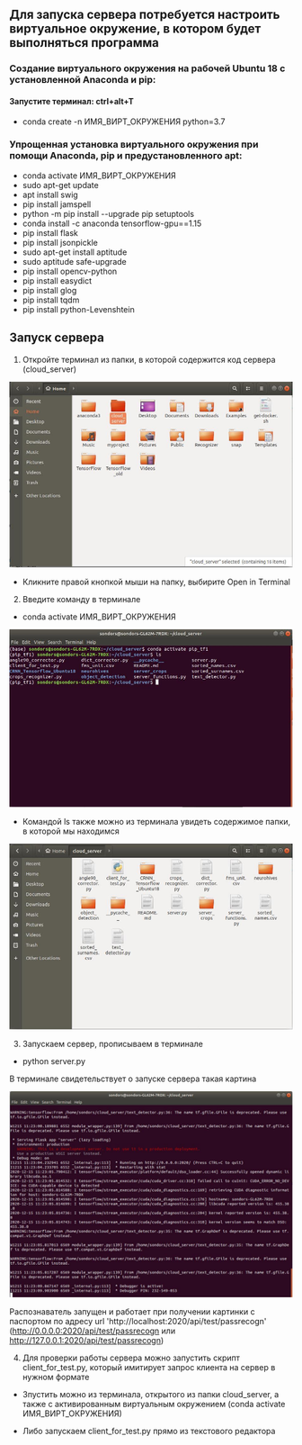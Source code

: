 ## Для запуска сервера потребуется настроить виртуальное окружение, в котором будет выполняться программа

### Создание виртуального окружения на рабочей Ubuntu 18 с установленной Anaconda и pip:

#### Запустите терминал: ctrl+alt+T

- conda create -n ИМЯ_ВИРТ_ОКРУЖЕНИЯ python=3.7

### Упрощенная установка виртуального окружения при помощи Anaconda, pip и предустановленного apt:

- conda activate ИМЯ_ВИРТ_ОКРУЖЕНИЯ
- sudo apt-get update
- apt install swig  
- pip install jamspell  
- python -m pip install --upgrade pip setuptools  
- conda install -c anaconda tensorflow-gpu==1.15
- pip install flask
- pip install jsonpickle
- sudo apt-get install aptitude
- sudo aptitude safe-upgrade
- pip install opencv-python
- pip install easydict
- pip install glog
- pip install tqdm
- pip install python-Levenshtein

## Запуск сервера

1) Откройте терминал из папки, в которой содержится код сервера (cloud_server)

![](https://github.com/IgorSondors/TurnSrverOn/blob/main/screenshots/photo_2020-12-15_11-10-06.jpg)

- Кликните правой кнопкой мыши на папку, выбирите Open in Terminal

2) Введите команду в терминале

- conda activate ИМЯ_ВИРТ_ОКРУЖЕНИЯ

![Теминал должен выглядеть примерно так](https://github.com/IgorSondors/TurnSrverOn/blob/main/screenshots/photo_2020-12-15_11-14-32.jpg)

- Командой ls также можно из терминала увидеть содержимое папки, в которой мы находимся

![](https://github.com/IgorSondors/TurnSrverOn/blob/main/screenshots/photo_2020-12-15_11-15-59.jpg)

3) Запускаем сервер, прописываем в терминале

- python server.py

В терминале свидетельствует о запуске сервера такая картина 

![](https://github.com/IgorSondors/TurnSrverOn/blob/main/screenshots/photo_2020-12-15_11-23-45.jpg)

Распознаватель запущен и работает при получении картинки с паспортом по адресу url 'http://localhost:2020/api/test/passrecogn' (http://0.0.0.0:2020/api/test/passrecogn или http://127.0.0.1:2020/api/test/passrecogn)

4) Для проверки работы сервера можно запустить скрипт client_for_test.py, который имитирует запрос клиента на сервер в нужном формате

- Зпустить можно из терминала, открытого из папки cloud_server, а также с активированным виртуальным окружением (conda activate ИМЯ_ВИРТ_ОКРУЖЕНИЯ)

- Либо запускаем client_for_test.py прямо из текстового редактора 
